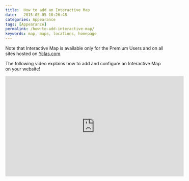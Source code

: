 ```yaml
---
title:  How to add an Interactive Map
date:   2015-05-05 10:26:48
categories: Appearance
tags: [Appearance]
permalink: /how-to-add-interactive-map/
keywords: map, maps, locations, homepage
---
```

<div class="alert alert-warning">
<strong><i class="glyphicon glyphicon-warning-sign"></i> </strong> Note that Interactive Map is available only for the Premium Users and on all sites hosted on <a href="https://yclas.com">Yclas.com</a>.
</div>

The following video explains how to add and configure an Interactive Map on your website!

<iframe width="560" height="315" src="https://www.youtube.com/embed/nB92HbjVCbM" frameborder="0" allowfullscreen></iframe>


